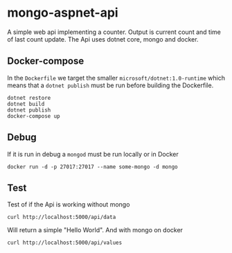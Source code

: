 # mongo-aspnet-api

A simple web api implementing a counter. Output is current count and time of last count update. The Api uses dotnet core, mongo and docker.

## Docker-compose
In the `Dockerfile` we target the smaller  `microsoft/dotnet:1.0-runtime` which means that a `dotnet publish` must be run before building the Dockerfile.

```
dotnet restore
dotnet build
dotnet publish
docker-compose up
```
## Debug
If it is run in debug a `mongod` must be run locally or in Docker 
```
docker run -d -p 27017:27017 --name some-mongo -d mongo
```

## Test
Test of if the Api is working without mongo
```
curl http://localhost:5000/api/data
```
Will return a simple "Hello World". And with mongo on docker 
```
curl http://localhost:5000/api/values
```
